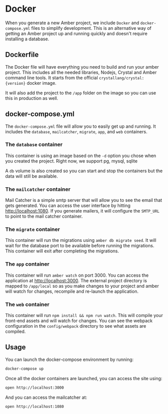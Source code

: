 # Docker

When you generate a new Amber project, we include `Docker` and `docker-compose.yml` files to simplify development. This is an alternative way of getting an Amber project up and running quickly and doesn't require installing a database.

## Dockerfile

The Docker file will have everything you need to build and run your amber project. This includes all the needed libraries, Nodejs, Crystal and Amber command line tools. It starts from the official `crystallang/crystal:{version}` docker image.

It will also add the project to the `/app` folder on the image so you can use this in production as well.

## docker-compose.yml

The `docker-compose.yml` file will allow you to easily get up and running. It includes the `database`, `mailcatcher`, `migrate`, `app`, and `web` containers.

### The `database` container

This container is using an image based on the `-d` option you chose when you created the project. Right now, we support pg, mysql, sqlite

A `db` volume is also created so you can start and stop the containers but the data will still be available.

### The `mailcatcher` container

Mail Catcher is a simple smtp server that will allow you to see the email that gets generated. You can access the user interface by hitting [http://localhost:1080](http://localhost:1080). If you generate mailers, it will configure the `SMTP_URL` to point to the mail catcher container.

### The `migrate` container

This container will run the migrations using `amber db migrate seed`. It will wait for the database port to be available before running the migrations. This container will exit after completing the migrations.

### The `app` container

This container will run `amber watch` on port 3000. You can access the application at [http://localhost:3000](http://localhost:3000). The external project directory is mapped to `/app/local` so as you make changes to your project and amber will watch for changes, recompile and re-launch the application.

### The `web` container

This container will run `npm install && npm run watch`. This will compile your front-end assets and will watch for changes. You can see the webpack configuration in the `config/webpack` directory to see what assets are compiled.

## Usage

You can launch the docker-compose environment by running:

```bash
docker-compose up
```

Once all the docker containers are launched, you can access the site using:

```bash
open http://localhost:3000
```

And you can access the mailcatcher at:

```bash
open http://localhost:1080
```

